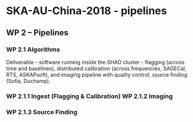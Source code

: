 # SKA-AU-China-2018 - **pipelines**

## WP 2 – Pipelines### WP 2.1 AlgorithmsDeliverable - software running inside the SHAO cluster - flagging (across time and baselines), distributed calibration (across frequencies, SAGECal, RTS, ASKAPsoft), and imaging pipeline with quality control, source finding (Sofia, Duchamp).### WP 2.1.1 Ingest (Flagging & Calibration) WP 2.1.2 Imaging### WP 2.1.3 Source Finding